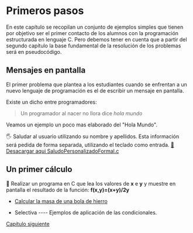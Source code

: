 # **Primeros pasos**

En este capítulo se recopilan un conjunto de ejemplos simples que tienen por objetivo ser el primer contacto de los alumnos con la programación estructurada en lenguaje C. Pero debemos tener en cuenta que a partir del segundo capítulo la base fundamental de la resolución de los problemas será en pseudocódigo.

## Mensajes en pantalla


 El primer problema que plantea a los estudiantes cuando se enfrentan a un nuevo lenguaje de programación es el de escribir un mensaje en pantalla.

 Existe un dicho entre programadores:

>Un programador al nacer no llora dice *hola mundo*

Veamos un ejemplo un poco mas elaborado del "Hola Mundo".

:raised_hand_with_fingers_splayed: Saludar al usuario utilizando su nombre y apellidos. Esta información será pedida de forma separada, utilizando el teclado como entrada. [:arrow_down_small: Desacargar aqui  SaludoPersonalizadoFormal.c](https://github.com/MaterialesProgramacion/CuadernoProblemas/blob/master/Primeros_pasos/SaludoPersonalizadoFormal.c)



## Un primer cálculo

 :abacus:  Realizar un programa en C que lea los valores de **x** e **y** y muestre en pantalla el resultado de la función:
**f(x,y)=(x+y)/2y**

 - [Calcular la masa de una bola de hierro](https://github.com/MaterialesProgramacion/CuadernoProblemas/blob/master/Primeros_pasos/CalcularMasaBolaHierro.md)

 - Selectiva      ---- Ejemplos de aplicación de las condicionales.

[Capitulo siguiente][Secuencia]

 [Secuencia]: https://github.com/MaterialesProgramacion/CuadernoProblemas/blob/master/secuencia.md
